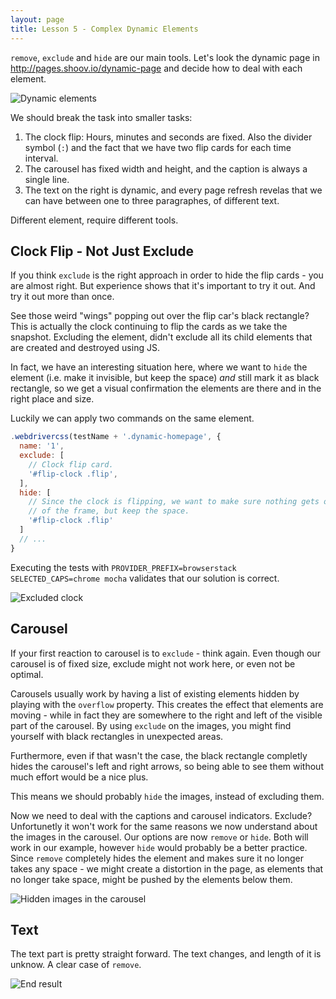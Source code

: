 ```yaml
---
layout: page
title: Lesson 5 - Complex Dynamic Elements
---
```


`remove`, `exclude` and `hide` are our main tools. Let's look the dynamic page in http://pages.shoov.io/dynamic-page and decide how to deal with each element.

![Dynamic elements](/assets/images/tutorials/lesson5/dynamic-elements.jpg)

We should break the task into smaller tasks:

1. The clock flip: Hours, minutes and seconds are fixed. Also the divider symbol (`:`) and the fact that we have two flip cards for each time interval.
1. The carousel has fixed width and height, and the caption is always a single line.
1. The text on the right is dynamic, and every page refresh revelas that we can have between one to three paragraphes, of different text.

Different element, require different tools.

## Clock Flip - Not Just Exclude

If you think `exclude` is the right approach in order to hide the flip cards - you are almost right. But experience shows that it's important to try it out. And try it out more than once.

See those weird "wings" popping out over the flip car's black rectangle? This is actually the clock continuing to flip the cards as we take the snapshot. Excluding the element, didn't exclude all its child elements that are created and destroyed using JS.

In fact, we have an interesting situation here, where we want to `hide` the element (i.e. make it invisible, but keep the space) _and_ still mark it as black rectangle, so we get a visual confirmation the elements are there and in the right place and size.

Luckily we can apply two commands on the same element.

```js
.webdrivercss(testName + '.dynamic-homepage', {
  name: '1',
  exclude: [
    // Clock flip card.
    '#flip-clock .flip',
  ],
  hide: [
    // Since the clock is flipping, we want to make sure nothing gets out
    // of the frame, but keep the space.
    '#flip-clock .flip'
  ]
  // ...
}
```

Executing the tests with `PROVIDER_PREFIX=browserstack SELECTED_CAPS=chrome mocha` validates that our solution is correct.

![Excluded clock](/assets/images/tutorials/lesson5/clock.jpg)

## Carousel

If your first reaction to carousel is to `exclude` - think again. Even though our carousel is of fixed size, exclude might not work here, or even not be optimal.

Carousels usually work by having a list of existing elements hidden by playing with the `overflow` property. This creates the effect that elements are moving - while in fact they are somewhere to the right and left of the visible part of the carousel. By using `exclude` on the images, you might find yourself with black rectangles in unexpected areas.

Furthermore, even if that wasn't the case, the black rectangle completly hides the carousel's left and right arrows, so being able to see them without much effort would be a nice plus.

This means we should probably `hide` the images, instead of excluding them.

Now we need to deal with the captions and carousel indicators. Exclude? Unfortunetly it won't work for the same reasons we now understand about the images in the carousel.
Our options are now `remove` or `hide`. Both will work in our example, however `hide` would probably be a better practice. Since `remove` completely hides the element and makes sure it no longer takes any space - we might create a distortion in the page, as elements that no longer take space, might be pushed by the elements below them.

![Hidden images in the carousel](/assets/images/tutorials/lesson5/carousel.jpg)

## Text

The text part is pretty straight forward. The text changes, and length of it is unknow. A clear case of `remove`.


![End result](/assets/images/tutorials/lesson5/end-result.jpg)
